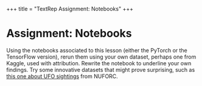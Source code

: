 +++
title = "TextRep Assignment: Notebooks"
+++

# Assignment: Notebooks

Using the notebooks associated to this lesson (either the PyTorch or the TensorFlow version), rerun them using your own dataset, perhaps one from Kaggle, used with attribution. Rewrite the notebook to underline your own findings. Try some innovative datasets that might prove surprising, such as [this one about UFO sightings](https://www.kaggle.com/datasets/NUFORC/ufo-sightings) from NUFORC.